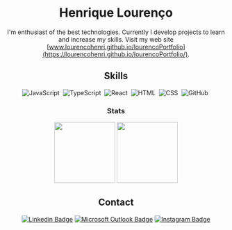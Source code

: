 <div align="center">

# Henrique Lourenço

I'm enthusiast of the best technologies. Currently I develop projects to learn and increase my skills.
Visit my web site [www.lourencohenri.github.io/lourencoPortfolio](https://lourencohenri.github.io/lourencoPortfolio/).


## Skills

![JavaScript](https://img.shields.io/badge/-JavaScript-1261a0?style=for-the-badge&logo=javascript&logoColor=white)&nbsp;
![TypeScript](https://img.shields.io/badge/-TypeScript-1261a0?style=for-the-badge&logo=TypeScript&logoColor=white)&nbsp;
![React](https://img.shields.io/badge/-React-1261a0?style=for-the-badge&logo=react&logoColor=white)&nbsp;
![HTML](https://img.shields.io/badge/-HTML-1261a0?style=for-the-badge&logo=HTML5&logoColor=white)&nbsp;
![CSS](https://img.shields.io/badge/-CSS-1261a0?style=for-the-badge&logo=CSS3&logoColor=white)&nbsp;
![GitHub](https://img.shields.io/badge/-GitHub-1261a0?style=for-the-badge&logo=github&logoColor=white)&nbsp;

### Stats

<div display="flex" align="center">
  <img height="140em" src="https://github-readme-stats.vercel.app/ap  i?username=LourencoHenri&theme=github_dark&hide=contribsissues"/>
  <img height="140em" src="https://github-readme-stats.vercel.app/api/top-langs/?username=LourencoHenri&theme=github_dark&layout=compact"/> 
</div>
  
## Contact

[![Linkedin Badge](https://img.shields.io/badge/-Henrique%20Lourenço-1261a0?style=for-the-badge&logo=Linkedin&logoColor=white&link=https://www.linkedin.com/in/henrique-lourenco/)](https://www.linkedin.com/in/henrique-lourenco/) 
[![Microsoft Outlook Badge](https://img.shields.io/badge/-henri.lourenco@outlook.com-1261a0?style=for-the-badge&logo=Gmail&logoColor=white&link=mailto:henri.lourenco@outlook.com)](mailto:henri.lourenco@outlook.com)
[![Instagram Badge](https://img.shields.io/badge/-lourencohenri-1261a0?style=for-the-badge&labelColor=1261a0&logo=instagram&logoColor=white&link=https://www.instagram.com/lourencohenri/)](https://www.instagram.com/lourencohenri/) 

</div>
